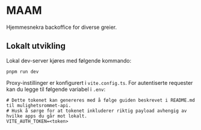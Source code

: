 # MAAM

Hjemmesnekra backoffice for diverse greier.

## Lokalt utvikling

Lokal dev-server kjøres med følgende kommando:

```
pnpm run dev
```

Proxy-instillinger er konfigurert i `vite.config.ts`.
For autentiserte requester kan du legge til følgende variabel i `.env`:

```
# Dette tokenet kan genereres med å følge guiden beskrevet i README.md til mulighetsrommet-api.
# Husk å sørge for at tokenet inkluderer riktig payload avhengig av hvilke apps du går mot lokalt.
VITE_AUTH_TOKEN=<token>
```
